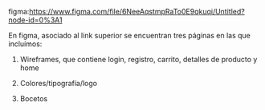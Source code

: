 figma:https://www.figma.com/file/6NeeAqstmpRaTo0E9qkuqi/Untitled?node-id=0%3A1


En figma, asociado al link superior se encuentran tres páginas en las que incluímos:

1. Wireframes, que contiene login, registro, carrito, detalles de producto y home

2. Colores/tipografía/logo

3. Bocetos
